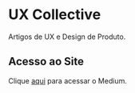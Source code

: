 # UX Collective

Artigos de UX e Design de Produto.

## Acesso ao Site

Clique [aqui](https://brasil.uxdesign.cc) para acessar o Medium.